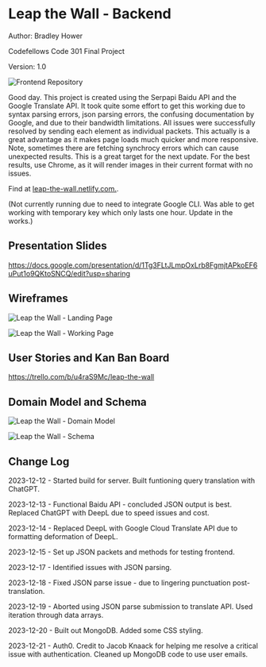 # Leap the Wall - Backend

Author: Bradley Hower

Codefellows Code 301 Final Project

Version: 1.0

![Frontend Repository](https://github.com/Bradley-Hower/leap-the-wall-frontend)

Good day. This project is created using the Serpapi Baidu API and the Google Translate API. It took quite some effort to get this working due to syntax parsing errors, json parsing errors, the confusing documentation by Google, and due to their bandwidth limitations. All issues were successfully resolved by sending each element as individual packets. This actually is a great advantage as it makes page loads much quicker and more responsive. Note, sometimes there are fetching synchrocy errors which can cause unexpected results. This is a great target for the next update. For the best results, use Chrome, as it will render images in their current format with no issues. 

Find at [leap-the-wall.netlify.com.](https://leap-the-wall.netlify.app/).

(Not currently running due to need to integrate Google CLI. Was able to get working with temporary key which only lasts one hour. Update in the works.)


## Presentation Slides

https://docs.google.com/presentation/d/1Tg3FLtJLmpOxLrb8FgmjtAPkoEF6uPut1o9QKtoSNCQ/edit?usp=sharing

## Wireframes

![Leap the Wall - Landing Page](https://github.com/Bradley-Hower/leap-the-wall-frontend/assets/139923955/003b9638-88d1-4e40-8b9a-5df40906dab6)

![Leap the Wall - Working Page](https://github.com/Bradley-Hower/leap-the-wall-frontend/assets/139923955/323e6017-7193-4ddc-99fb-cbca5155e1a6)

## User Stories and Kan Ban Board

https://trello.com/b/u4raS9Mc/leap-the-wall

## Domain Model and Schema

![Leap the Wall - Domain Model](https://github.com/Bradley-Hower/leap-the-wall-frontend/assets/139923955/ece427f7-0624-42f8-a3c4-0b59cfd6ccfc)

![Leap the Wall - Schema](https://github.com/Bradley-Hower/leap-the-wall-frontend/assets/139923955/a3a01ad9-469f-41bd-94cc-d47b81f55b11)

## Change Log

2023-12-12 - Started build for server. Built funtioning query translation with ChatGPT.

2023-12-13 - Functional Baidu API - concluded JSON output is best. Replaced ChatGPT with DeepL due to speed issues and cost.

2023-12-14 - Replaced DeepL with Google Cloud Translate API due to formatting deformation of DeepL.

2023-12-15 - Set up JSON packets and methods for testing frontend.

2023-12-17 - Identified issues with JSON parsing.

2023-12-18 - Fixed JSON parse issue - due to lingering punctuation post-translation.

2023-12-19 - Aborted using JSON parse submission to translate API. Used iteration through data arrays.

2023-12-20 - Built out MongoDB. Added some CSS styling. 

2023-12-21 - Auth0. Credit to Jacob Knaack for helping me resolve a critical issue with authentication. Cleaned up MongoDB code to use user emails.
